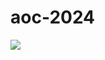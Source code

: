 # aoc-2024
![](https://media3.giphy.com/media/v1.Y2lkPTc5MGI3NjExbzd6NXkxeTBwb2xtdnczbm9zcjJqejdjcnU4YWh3OXMwMmQ1NmZpdCZlcD12MV9pbnRlcm5hbF9naWZfYnlfaWQmY3Q9Zw/ehwuBgKNA2NACoFa7w/giphy.webp)
